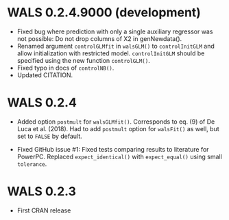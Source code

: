 # WALS 0.2.4.9000 (development)

* Fixed bug where prediction with only a single auxiliary regressor was not possible: 
Do not drop columns of X2 in genNewdata().
* Renamed argument `controlGLMfit` in `walsGLM()` to `controlInitGLM` and allow
initialization with restricted model. `controlInitGLM` should be specified using the new 
function `controlGLM()`.
* Fixed typo in docs of `controlNB()`.
* Updated CITATION.

# WALS 0.2.4

* Added option `postmult` for `walsGLMfit()`. Corresponds to eq. (9) of De Luca et al. (2018).
Had to add `postmult` option for `walsFit()` as well, but set to `FALSE` by default.

* Fixed GitHub issue #1: Fixed tests comparing results to literature for PowerPC.
Replaced `expect_identical()` with `expect_equal()` using small `tolerance`.


# WALS 0.2.3

* First CRAN release
